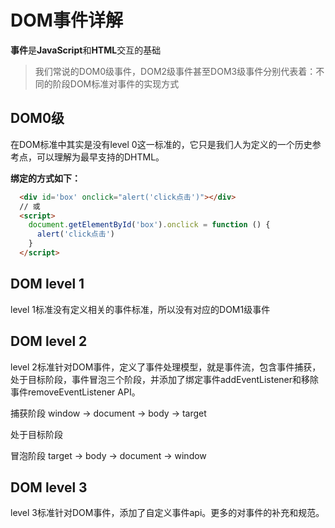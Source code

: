 # DOM事件详解

**事件**是**JavaScript**和**HTML**交互的基础

>我们常说的DOM0级事件，DOM2级事件甚至DOM3级事件分别代表着：不同的阶段DOM标准对事件的实现方式

## DOM0级
  在DOM标准中其实是没有level 0这一标准的，它只是我们人为定义的一个历史参考点，可以理解为最早支持的DHTML。

  **绑定的方式如下：**

```html
  <div id='box' onclick="alert('click点击')"></div>
  // 或
  <script>
    document.getElementById('box').onclick = function () {
      alert('click点击')
    }
  </script>
```

## DOM level 1
  level 1标准没有定义相关的事件标准，所以没有对应的DOM1级事件

## DOM level 2
  level 2标准针对DOM事件，定义了事件处理模型，就是事件流，包含事件捕获，处于目标阶段，事件冒泡三个阶段，并添加了绑定事件addEventListener和移除事件removeEventListener API。

  捕获阶段 window -> document -> body -> target

  处于目标阶段

  冒泡阶段 target -> body -> document -> window

## DOM level 3
  level 3标准针对DOM事件，添加了自定义事件api。更多的对事件的补充和规范。
